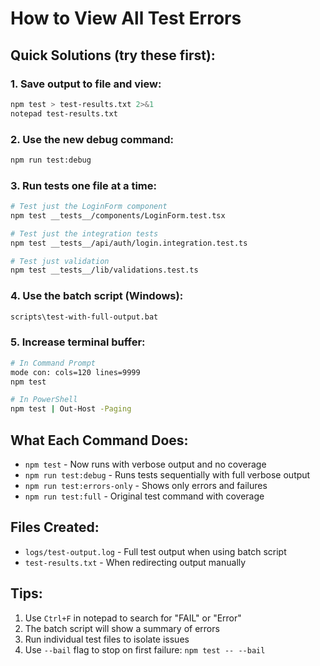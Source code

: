 # How to View All Test Errors

## Quick Solutions (try these first):

### 1. Save output to file and view:
```bash
npm test > test-results.txt 2>&1
notepad test-results.txt
```

### 2. Use the new debug command:
```bash
npm run test:debug
```

### 3. Run tests one file at a time:
```bash
# Test just the LoginForm component
npm test __tests__/components/LoginForm.test.tsx

# Test just the integration tests
npm test __tests__/api/auth/login.integration.test.ts

# Test just validation
npm test __tests__/lib/validations.test.ts
```

### 4. Use the batch script (Windows):
```bash
scripts\test-with-full-output.bat
```

### 5. Increase terminal buffer:
```bash
# In Command Prompt
mode con: cols=120 lines=9999
npm test

# In PowerShell
npm test | Out-Host -Paging
```

## What Each Command Does:

- `npm test` - Now runs with verbose output and no coverage
- `npm run test:debug` - Runs tests sequentially with full verbose output
- `npm run test:errors-only` - Shows only errors and failures
- `npm run test:full` - Original test command with coverage

## Files Created:
- `logs/test-output.log` - Full test output when using batch script
- `test-results.txt` - When redirecting output manually

## Tips:
1. Use `Ctrl+F` in notepad to search for "FAIL" or "Error"
2. The batch script will show a summary of errors
3. Run individual test files to isolate issues
4. Use `--bail` flag to stop on first failure: `npm test -- --bail`